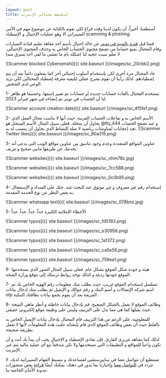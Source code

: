 ```yaml
---
layout: post
title: لنكتشف محتالي الإنترنت
---
```


أستطعنا، أخيراً، أن يكون لدينا وقت فراغ لكي نقوم بالكتابة عن موضوع مهم في الأمن السيبراني الا وهو عمليات الإحتيال و الإصطياد scamming & phishing.

قمنا قبل [فترة بالتنبيه في تويتر](https://twitter.com/CybersenshiHQ/status/1674835550686019592) عن حالة إحتيال بأسم أحد معاهد تعليم قيادة السيارات وقام المحتال بمنع حسابنا من تصفح محتوى الحساب الخاص به وحذف المحتوى الإحتيالي. لا نعلم سبب حجبه لنا (شكله نام ما تعشى ما لقى أحد يسرق منه)

![Scammer blocked Cybersenshi]({{ site.baseurl }}/images/sc_20cbb2.png)

عاد المحتال مرة أخرى لكن بإستخدام أسلوب إحتيالي أخر كما يفعلون دائماً بعد أن يتم إصطيادهم. لذلك رأينا أن نقوم بشرح عملي لكيفية معرفة إصطياد المحتالين لكي نزيد الوعي لدى الشخص.

1- يستخدم المحتال بالعادة حسابات جديدة أو حسابات تم تغيير إسمها. وحسبما هو ظاهر لنا أن الحساب في تويتر تم إنشاءه في شهر فبراير 2023.

![Scammer account creation date]({{ site.baseurl }}/images/sc_4f5fe1.png)

2- الأسم الخاص به و تفاعلات الحساب الغريبة، حيث أنها لا تناسب مجال العمل الذي يحاول أن ينتحله. فعلى سبيل المثال الأسم المنتحل هو @tty_444 و عند تصفح الحساب تجد إعجابات لمناوشات رياضية لا صلة للنشاط الذي يحاول أن ينتسب له به.
![Scammer Twitter likes]({{ site.baseurl }}/images/sc_80a315.png)

3- عناوين المواقع المتعددة وعدم وجود تناسق بين عناوين مواقع الويب التي يدعي أنه يخدمك عن طريقها مابين صحيح و مزيف.

![Scammer websites]({{ site.baseurl }}/images/sc_nhm78z.jpg)


![Scammer websites]({{ site.baseurl }}/images/sc_7cc588.png)


![Scammer websites]({{ site.baseurl }}/images/sc_0c0b95.png)


4- إستخدام رقم غير معروف و غير موثوق عند البحث عنه. حثك على السداد و الإستعجال به بغض النظر عن نوع الخدمة المقدمة.

![Scammer whatsapp text]({{ site.baseurl }}/images/sc_078bnz.jpg)


5- الأخطاء الإملائية الكثيرة جداً. جداً. جداً. جداً.


![Scammer typos]({{ site.baseurl }}/images/sc_fd5193.png)



![Scammer typos]({{ site.baseurl }}/images/sc_e30956.png)



![Scammer typos]({{ site.baseurl }}/images/sc_1a1372.png)



![Scammer typos]({{ site.baseurl }}/images/sc_ca5e56.png)



![Scammer typos]({{ site.baseurl }}/images/sc_759ee1.png)


6- هيئة و جودة شكل الموقع بشكل عام. فعلى سبيل المثال الصور الذي يستخدمها الموقع جودتها رديئة و كذلك توجد روابط ترسلك إلى موقع وزارة الصحة.

7- تسلسل إستخدام الموقع غريب، حيث يطلب منك معلومات رقم الهوية الخاص بك ثم اسم شركة الإتصالات و أسم البنك و رقم جوالك و الإيميل ثم يطلب منك إدخال بيانات otp المزيفة بعد أن يقوم بجمع بيانات بطاقتك البنكية.

8- وظائف الموقع لا تعمل بالشكل الصحيح، قم بإدخال بيانات خاطئة و أنظر ماهي النتيجة حيث يقبلها كما هي مما يدل على التزييف وليس على وظيفة موقع إلكتروني حقيقي.

للمعلومية، على الرغم من هذا التزييف قام المحتال بإدخال بيانات الإيميل الخاص به بالغلط حيث أن بعض وظائف الموقع الذي قام بإنشائه جلبت هذة المعلومات لأنها لا تعمل بطريقة صحيحة.

لذلك كما تشاهد عزيزي القارئ، فإن تفادي الإصطياد و الإحتيال يجب أن يبدأ بك أنت و أن تكون واعياً للمواقع و التطبيقات التي تستخدمها ولا تكن مندفعاً مع أي عملية مالية تتم عبر الإنترنت.

تستطيع أن تتواصل معنا في سايبرسنشي لمساعدتك و تبسيط المهام السيبرانية لديك. لا تتردد في [التواصل معنا](https://www.cybersenshi.com/#contactUsBlock) وإخبارنا بما يدور في ذهنك. يمكنك أيضًا [قراءة](https://blog.cybersenshi.com) بعض منشورات مدونة الأمان الخاصة بنا.
